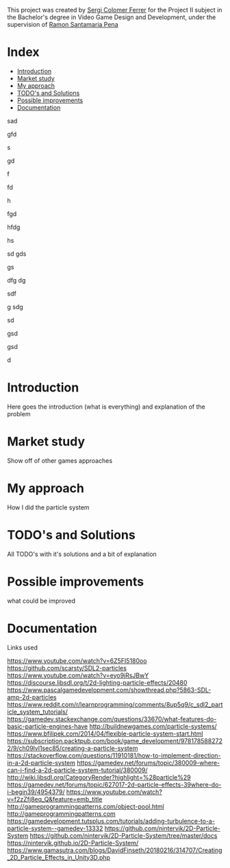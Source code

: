This project was created by [Sergi Colomer Ferrer](https://github.com/Lladruc37) for the Project II subject in the Bachelor's degree in Video Game Design and Development, under the supervision of [Ramon Santamaria Pena](https://github.com/raysan5)

# Index
- [Introduction](#introduction)
- [Market study](#market-study)
- [My approach](#my-approach)
- [TODO's and Solutions](#todos-and-solutions)
- [Possible improvements](#possible-improvements)
- [Documentation](#documentation)

sad

gfd

s

gd

f

fd

h

fgd

hfdg

hs

sd
gds

gs

dfg
dg


sdf

g
sdg

sd

gsd

gsd

d

# Introduction
Here goes the introduction (what is everything) and explanation of the problem

# Market study
Show off of other games approaches

# My approach
How I did the particle system

# TODO's and Solutions
All TODO's with it's solutions and a bit of explanation

# Possible improvements
what could be improved

# Documentation
Links used

https://www.youtube.com/watch?v=6Z5FI5180oo
https://github.com/scarsty/SDL2-particles
https://www.youtube.com/watch?v=eyo9jRsJBwY
https://discourse.libsdl.org/t/2d-lighting-particle-effects/20480
https://www.pascalgamedevelopment.com/showthread.php?5863-SDL-amp-2d-particles
https://www.reddit.com/r/learnprogramming/comments/8up5q9/c_sdl2_particle_system_tutorials/
https://gamedev.stackexchange.com/questions/33670/what-features-do-basic-particle-engines-have
http://buildnewgames.com/particle-systems/
https://www.bfilipek.com/2014/04/flexible-particle-system-start.html
https://subscription.packtpub.com/book/game_development/9781785882722/9/ch09lvl1sec85/creating-a-particle-system
https://stackoverflow.com/questions/11910181/how-to-implement-direction-in-a-2d-particle-system
https://gamedev.net/forums/topic/380009-where-can-i-find-a-2d-particle-system-tutorial/380009/
http://wiki.libsdl.org/CategoryRender?highlight=%28particle%29
https://gamedev.net/forums/topic/627017-2d-particle-effects-39where-do-i-begin39/4954379/
https://www.youtube.com/watch?v=f2zZfj8eq_Q&feature=emb_title
http://gameprogrammingpatterns.com/object-pool.html
http://gameprogrammingpatterns.com
https://gamedevelopment.tutsplus.com/tutorials/adding-turbulence-to-a-particle-system--gamedev-13332
https://github.com/nintervik/2D-Particle-System
https://github.com/nintervik/2D-Particle-System/tree/master/docs
https://nintervik.github.io/2D-Particle-System/
https://www.gamasutra.com/blogs/DavidFinseth/20180216/314707/Creating_2D_Particle_Effects_in_Unity3D.php
